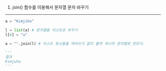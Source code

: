 1. join() 함수를 이용해서 문자열 문자 바꾸기
<hr/>  

``` python
a = "Kimjiho"

l = list(a) # 문자열을 리스트로 바꾸기
l[4] = "u"

a = "".join(l) # 리스트 원소들을 띄어쓰기 없이 붙여 하나의 문자열로 만든다.

'''
결과
Kimjuho
'''
```

